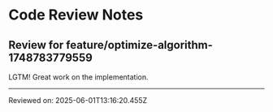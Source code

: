 # Code Review Notes

## Review for feature/optimize-algorithm-1748783779559

LGTM! Great work on the implementation.

---
Reviewed on: 2025-06-01T13:16:20.455Z